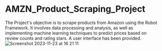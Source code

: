 # AMZN_Product_Scraping_Project
 The Project's objective is to scrape products from Amazon using the Robot Framework. It involves data processing and analysis, as well as implementing machine learning techniques to predict prices based on review counts and rating stars. A user interface has been provided.
![Screenshot 2023-11-23 at 16 21 11](https://github.com/nikitapiko/AMZN_Product_Scraping_Project/assets/78175001/86152607-8eed-43fe-86fb-eab6600ff6c3)
